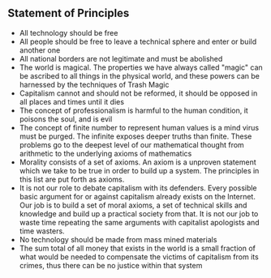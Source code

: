 ## Statement of Principles


* All technology should be free
* All people should be free to leave a technical sphere and enter or build another one
* All national borders are not legitimate and must be abolished
* The world is magical.  The properties we have always called "magic" can be ascribed to all things in the physical world, and these powers can be harnessed by the techniques of Trash Magic
* Capitalism cannot and should not be reformed, it should be opposed in all places and times until it dies
* The concept of professionalism is harmful to the human condition, it poisons the soul, and is evil
* The concept of finite number to represent human values is a mind virus must be purged.  The infinite exposes deeper truths than finite.  These problems go to the deepest level of our mathematical thought from arithmetic to the underlying axioms of mathematics
* Morality consists of a set of axioms.  An axiom is a unproven statement which we take to be true in order to build up a system.  The principles in this list are put forth as axioms.
* It is not our role to debate capitalism with its defenders.  Every possible basic argument for or against capitalism already exists on the Internet.  Our job is to build a set of moral axioms, a set of technical skills and knowledge and build up a practical society from that.  It is not our job to waste time repeating the same arguments with capitalist apologists and time wasters. 
* No technology should be made from mass mined materials
* The sum total of all money that exists in the world is a small fraction of what would be needed to compensate the victims of capitalism from its crimes, thus there can be no justice within that system
